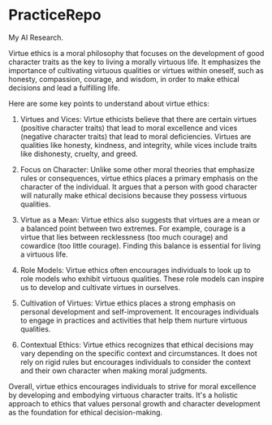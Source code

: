 # PracticeRepo
My AI Research. 

Virtue ethics is a moral philosophy that focuses on the development of good character traits as the key to living a morally virtuous life. It emphasizes the importance of cultivating virtuous qualities or virtues within oneself, such as honesty, compassion, courage, and wisdom, in order to make ethical decisions and lead a fulfilling life.

Here are some key points to understand about virtue ethics:

1. Virtues and Vices: Virtue ethicists believe that there are certain virtues (positive character traits) that lead to moral excellence and vices (negative character traits) that lead to moral deficiencies. Virtues are qualities like honesty, kindness, and integrity, while vices include traits like dishonesty, cruelty, and greed.

2. Focus on Character: Unlike some other moral theories that emphasize rules or consequences, virtue ethics places a primary emphasis on the character of the individual. It argues that a person with good character will naturally make ethical decisions because they possess virtuous qualities.

3. Virtue as a Mean: Virtue ethics also suggests that virtues are a mean or a balanced point between two extremes. For example, courage is a virtue that lies between recklessness (too much courage) and cowardice (too little courage). Finding this balance is essential for living a virtuous life.

4. Role Models: Virtue ethics often encourages individuals to look up to role models who exhibit virtuous qualities. These role models can inspire us to develop and cultivate virtues in ourselves.

5. Cultivation of Virtues: Virtue ethics places a strong emphasis on personal development and self-improvement. It encourages individuals to engage in practices and activities that help them nurture virtuous qualities.

6. Contextual Ethics: Virtue ethics recognizes that ethical decisions may vary depending on the specific context and circumstances. It does not rely on rigid rules but encourages individuals to consider the context and their own character when making moral judgments.

Overall, virtue ethics encourages individuals to strive for moral excellence by developing and embodying virtuous character traits. It's a holistic approach to ethics that values personal growth and character development as the foundation for ethical decision-making.